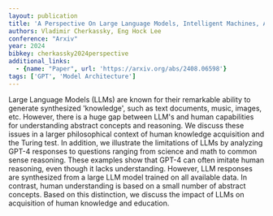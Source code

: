 ```yaml
---
layout: publication
title: 'A Perspective On Large Language Models, Intelligent Machines, And Knowledge Acquisition'
authors: Vladimir Cherkassky, Eng Hock Lee
conference: "Arxiv"
year: 2024
bibkey: cherkassky2024perspective
additional_links:
  - {name: "Paper", url: 'https://arxiv.org/abs/2408.06598'}
tags: ['GPT', 'Model Architecture']
---
```

Large Language Models (LLMs) are known for their remarkable ability to
generate synthesized 'knowledge', such as text documents, music, images, etc.
However, there is a huge gap between LLM's and human capabilities for
understanding abstract concepts and reasoning. We discuss these issues in a
larger philosophical context of human knowledge acquisition and the Turing
test. In addition, we illustrate the limitations of LLMs by analyzing GPT-4
responses to questions ranging from science and math to common sense reasoning.
These examples show that GPT-4 can often imitate human reasoning, even though
it lacks understanding. However, LLM responses are synthesized from a large LLM
model trained on all available data. In contrast, human understanding is based
on a small number of abstract concepts. Based on this distinction, we discuss
the impact of LLMs on acquisition of human knowledge and education.
